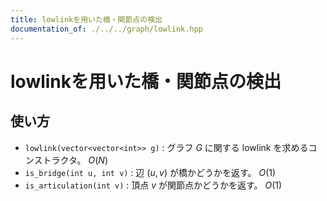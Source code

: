 ```yaml
---
title: lowlinkを用いた橋・関節点の検出
documentation_of: ./../../graph/lowlink.hpp
---
```


# lowlinkを用いた橋・関節点の検出

## 使い方

- ``lowlink(vector<vector<int>> g)`` : グラフ $G$ に関する lowlink を求めるコンストラクタ。 $O(N)$
- ``is_bridge(int u, int v)`` : 辺 $(u, v)$ が橋かどうかを返す。 $O(1)$
- ``is_articulation(int v)`` : 頂点 $v$ が関節点かどうかを返す。 $O(1)$
